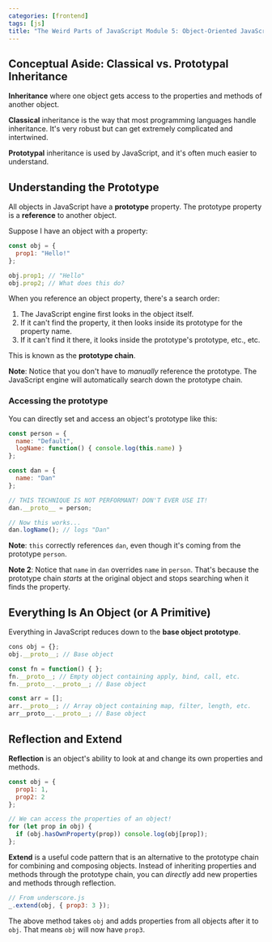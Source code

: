 ```yaml
---
categories: [frontend]
tags: [js]
title: "The Weird Parts of JavaScript Module 5: Object-Oriented JavaScript and Prototypal Inheritance"
---
```


## Conceptual Aside: Classical vs. Prototypal Inheritance

**Inheritance** where one object gets access to the properties and methods of another object.

**Classical** inheritance is the way that most programming languages handle inheritance. It's very robust but can get extremely complicated and intertwined.

**Prototypal** inheritance is used by JavaScript, and it's often much easier to understand.

## Understanding the Prototype

All objects in JavaScript have a **prototype** property. The prototype property is a **reference** to another object.

Suppose I have an object with a property:

```js
const obj = {
  prop1: "Hello!"
};

obj.prop1; // "Hello"
obj.prop2; // What does this do?
```

When you reference an object property, there's a search order:
1. The JavaScript engine first looks in the object itself.
2. If it can't find the property, it then looks inside its prototype for the property name.
3. If it can't find it there, it looks inside the prototype's prototype, etc., etc.

This is known as the **prototype chain**.

**Note**: Notice that you don't have to *manually* reference the prototype. The JavaScript engine will automatically search down the prototype chain.

### Accessing the prototype

You can directly set and access an object's prototype like this:

```js
const person = {
  name: "Default",
  logName: function() { console.log(this.name) }
};

const dan = {
  name: "Dan"
};

// THIS TECHNIQUE IS NOT PERFORMANT! DON'T EVER USE IT!
dan.__proto__ = person;

// Now this works...
dan.logName(); // logs "Dan"
```

**Note**: `this` correctly references `dan`, even though it's coming from the prototype `person`.

**Note 2**: Notice that `name` in `dan` overrides `name` in `person`. That's because the prototype chain *starts* at the original object and stops searching when it finds the property.

## Everything Is An Object (or A Primitive)

Everything in JavaScript reduces down to the **base object prototype**.

```js
cons obj = {};
obj.__proto__; // Base object

const fn = function() { };
fn.__proto__; // Empty object containing apply, bind, call, etc.
fn.__proto__.__proto__; // Base object

const arr = [];
arr.__proto__; // Array object containing map, filter, length, etc.
arr__proto__.__proto__; // Base object
```

## Reflection and Extend

**Reflection** is an object's ability to look at and change its own properties and methods.

```js
const obj = {
  prop1: 1,
  prop2: 2
};

// We can access the properties of an object!
for (let prop in obj) {
  if (obj.hasOwnProperty(prop)) console.log(obj[prop]);
};
```

**Extend** is a useful code pattern that is an alternative to the prototype chain for combining and composing objects. Instead of inheriting properties and methods through the prototype chain, you can *directly* add new properties and methods through reflection.

```js
// From underscore.js
_.extend(obj, { prop3: 3 });
```

The above method takes `obj` and adds properties from all objects after it to `obj`. That means `obj` will now have `prop3`.